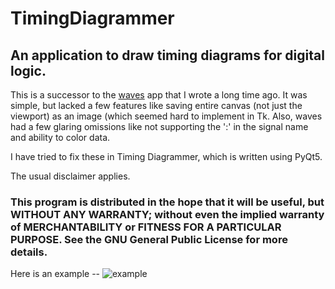# TimingDiagrammer
## An application to draw timing diagrams for digital logic.

This is a successor to the [waves](https://github.com/hacksterous/waves) app that I wrote a long time ago.
It was simple, but lacked a few features like saving entire canvas (not just the viewport) as an image (which
seemed hard to implement in Tk. Also, waves had a few glaring omissions like not supporting the ':' in the 
signal name and ability to color data.

I have tried to fix these in Timing Diagrammer, which is written using PyQt5.

The usual disclaimer applies.

###    This program is distributed in the hope that it will be useful, but WITHOUT ANY WARRANTY; without even the implied warranty of MERCHANTABILITY or FITNESS FOR A PARTICULAR PURPOSE.  See the GNU General Public License for more details.

Here is an example -- 
![example](https://user-images.githubusercontent.com/16697108/212525828-bc71b67f-0e2d-4edb-8be5-6efb6b5e56d6.jpg)
